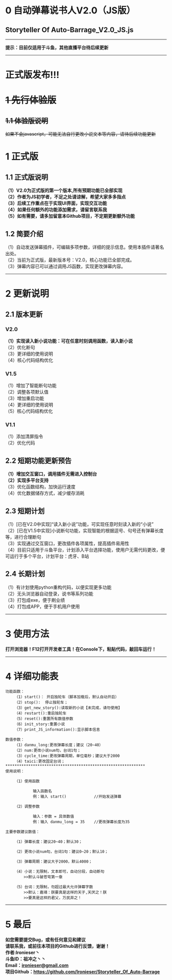# 0  自动弹幕说书人V2.0（JS版）
## Storyteller Of Auto-Barrage_V2.0_JS.js
***************************************************************
**提示：目前仅适用于斗鱼，其他直播平台待后续更新**  
***************************************************************
# 正式版发布!!!
# ~~1  先行体验版~~
## ~~1.1  体验版说明~~
~~如果不会javascript，可能无法自行更改小说文本等内容，请待后续功能更新~~
# 1  正式版

## 1.1  正式版说明
**（1）V2.0为正式版的第一个版本,所有预期功能已全部实现**  
**（2）作者为JS初学者，不足之处请谅解，希望大家多多指点**    
**（3）后续工作重点在于实现UI界面，实现交互功能**  
**（4）如果任何额外的功能添加需求，请留言联系我**  
**（5）如有需要，请多加留意本Github项目，不定期更新额外功能**  

## 1.2  简要介绍
（1）自动发送弹幕插件，可编辑多项参数，详细的提示信息。使用本插件请著名出处。    
（2）当前为正式版，最新版本号：V2.0，核心功能已全部完成。   
（3）弹幕内容已可以通过调用JS函数，实现更改弹幕内容。  
***************************************************************

# 2  更新说明
## 2.1  版本更新
### V2.0
**（1）实现读入新小说功能：可在任意时刻调用函数，读入新小说**    
（2）优化断句  
（3）更详细的使用说明    
（4）核心代码结构优化   
### V1.5
（1）增加了智能断句功能  
（2）调整各项默认值  
（3）增加重启功能  
（4）更详细的使用说明  
（5）核心代码结构优化  
### V1.1
（1）添加清屏指令  
（2）优化代码   

## 2.2  短期功能更新预告
**（1）增加交互窗口，调用插件无需进入控制台**    
**（2）实现多平台支持**   
（3）优化函数结构，加快运行速度  
（4）优化数据储存方式，减少缓存消耗  


## 2.3  短期计划
（1）[已在V2.0中实现]“读入新小说”功能，可实现任意时刻读入新的“小说”  
（2）[已在V1.5中实现]小说断句功能，实现智能的根据逗号、句号还有弹幕长度等，进行合理断句  
（3）实现通过交互窗口，更改插件各项属性，提高插件易用性  
（4）目前只适用于斗鱼平台，计划添入平台选择功能，使用户无需代码更改，便可运行于多个平台，计划平台：虎牙、B站  

## 2.4  长期计划
（1）有计划使用python重构代码，以便实现更多功能  
（2）无头浏览器自动登录，说书等系列功能  
（3）打包成exe，便于刷业绩   	  
（4）打包成APP，便于手机用户使用  



***************************************************************

# 3  使用方法 
**打开浏览器！F12打开开发者工具！在Console下，粘贴代码，敲回车运行！**  

***************************************************************
# 4  详细功能表
					
	功能函数：
		（1）start()：	开启独轮车（脚本加载后，默认自动开启）
		（2）stop():	停止独轮车；
		（3）get_new_story():读取新的小说【未完成，请勿使用】
		（4）restart():重启独轮车
		（5）reset():重置所有数值参数
		（6）init_story:重置小说
		（7）print_JS_information():显示脚本信息

	数值参数：
		（1）danmu_long:更改弹幕长度；建议（20~40）
		（2）num:更改小说num句，台词1句；
		（3）cycle_time:更改弹幕周期，单位毫秒；建议大于2000
		（4）taici:更改固定台词；
	*************************************************************
	使用说明：

		（1）使用函数

				输入函数名
				例：输入 start()			//开始发送弹幕

		（2）调整参数

				输入：参数 = 具体数值
				例：输入 danmu_long = 35 	//更改弹幕长度为35

	主要参数建议数值：

		（1）弹幕长度：建议20~40；默认30；

		（2）更改小说num句，台词1句：建议0~20；默认10；

		（3）弹幕周期：建议大于2000，默认4000；

		（4）小说：无限制，文本即可，自动分段，自动断句
			>>默认斗破苍穹第一章

		（5）台词：无限制，勿超过最大允许弹幕字数
			>>默认：嘉靖：朕要真是这样的天子,天厌之！朕			
			>>要真是这样的君父，万民弃之！
********************************************************************
# 5  最后	
	
**如您需要提交Bug，或有任何意见和建议**  
**请联系我，或前往本项目的Github进行反馈，谢谢！**  
**作者:Ironieser丶**    	
**斗鱼ID：祖冲之丶丶**    
**Email：<ironieser@gmail.com>**    
**项目Github：<https://github.com/Ironieser/Storyteller_Of_Auto-Barrage>**    
